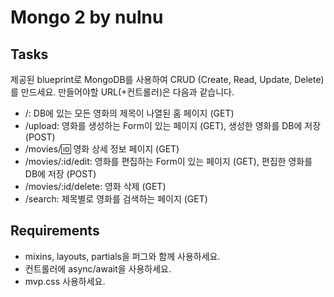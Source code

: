 # Mongo 2 by nulnu

## Tasks

제공된 blueprint로 MongoDB를 사용하여 CRUD (Create, Read, Update, Delete)를 만드세요. 만들어야할 URL(+컨트롤러)은 다음과 같습니다.

- /: DB에 있는 모든 영화의 제목이 나열된 홈 페이지 (GET)
- /upload: 영화를 생성하는 Form이 있는 페이지 (GET), 생성한 영화를 DB에 저장 (POST)
- /movies/:id: 영화 상세 정보 페이지 (GET)
- /movies/:id/edit: 영화를 편집하는 Form이 있는 페이지 (GET), 편집한 영화를 DB에 저장 (POST)
- /movies/:id/delete: 영화 삭제 (GET)
- /search: 제목별로 영화를 검색하는 페이지 (GET)

## Requirements

- mixins, layouts, partials을 퍼그와 함께 사용하세요.
- 컨트롤러에 async/await을 사용하세요.
- mvp.css 사용하세요.
